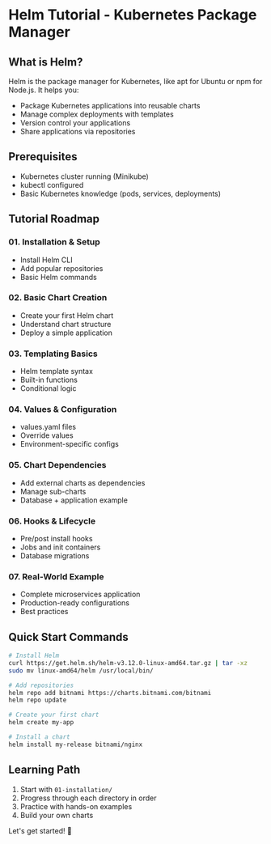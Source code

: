 # Helm Tutorial - Kubernetes Package Manager

## What is Helm?
Helm is the package manager for Kubernetes, like apt for Ubuntu or npm for Node.js. It helps you:
- Package Kubernetes applications into reusable charts
- Manage complex deployments with templates
- Version control your applications
- Share applications via repositories

## Prerequisites
- Kubernetes cluster running (Minikube)
- kubectl configured
- Basic Kubernetes knowledge (pods, services, deployments)

## Tutorial Roadmap

### 01. Installation & Setup
- Install Helm CLI
- Add popular repositories
- Basic Helm commands

### 02. Basic Chart Creation
- Create your first Helm chart
- Understand chart structure
- Deploy a simple application

### 03. Templating Basics
- Helm template syntax
- Built-in functions
- Conditional logic

### 04. Values & Configuration
- values.yaml files
- Override values
- Environment-specific configs

### 05. Chart Dependencies
- Add external charts as dependencies
- Manage sub-charts
- Database + application example

### 06. Hooks & Lifecycle
- Pre/post install hooks
- Jobs and init containers
- Database migrations

### 07. Real-World Example
- Complete microservices application
- Production-ready configurations
- Best practices

## Quick Start Commands
```bash
# Install Helm
curl https://get.helm.sh/helm-v3.12.0-linux-amd64.tar.gz | tar -xz
sudo mv linux-amd64/helm /usr/local/bin/

# Add repositories
helm repo add bitnami https://charts.bitnami.com/bitnami
helm repo update

# Create your first chart
helm create my-app

# Install a chart
helm install my-release bitnami/nginx
```

## Learning Path
1. Start with `01-installation/`
2. Progress through each directory in order
3. Practice with hands-on examples
4. Build your own charts

Let's get started! 🚀